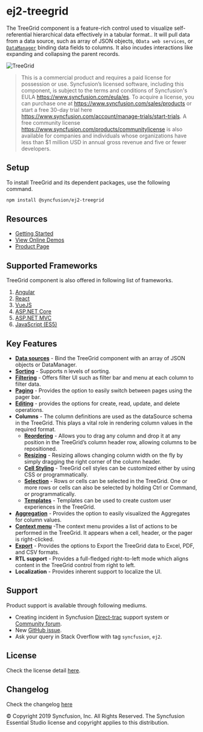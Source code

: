 # ej2-treegrid

The TreeGrid component is a feature-rich control used to visualize self-referential hierarchical data effectively in a tabular format.. It will pull data from a data source, such as array of JSON objects, `OData web services`, or [`DataManager`](http://ej2.syncfusion.com/documentation/data) binding data fields to columns. It also incudes interactions like expanding and collapsing the parent records.

![TreeGrid](https://ej2.syncfusion.com/products/tree-grid/readme.png)

> This is a commercial product and requires a paid license for possession or use. Syncfusion’s licensed software, including this component, is subject to the terms and conditions of Syncfusion's EULA https://www.syncfusion.com/eula/es. To acquire a license, you can purchase one at https://www.syncfusion.com/sales/products or start a free 30-day trial here https://www.syncfusion.com/account/manage-trials/start-trials.
> A free community license <https://www.syncfusion.com/products/communitylicense> is also available for companies and individuals whose organizations have less than $1 million USD in annual gross revenue and five or fewer developers.

## Setup

To install TreeGrid and its dependent packages, use the following command.

```sh
npm install @syncfusion/ej2-treegrid
```

## Resources

* [Getting Started](https://ej2.syncfusion.com/documentation/tree-grid/getting-started/)
* [View Online Demos](https://ej2.syncfusion.com/demos/#/material/tree-grid/default.html)
* [Product Page](https://www.syncfusion.com/javascript-ui-controls/treegrid)

## Supported Frameworks

TreeGrid component is also offered in following list of frameworks.

1. [Angular](https://github.com/syncfusion/ej2-angular-ui-controls/tree/master/components/treegrid)
2. [React](https://github.com/syncfusion/ej2-react-ui-components/tree/master/components/treegrid)
3. [VueJS](https://github.com/syncfusion/ej2-vue-ui-components/tree/master/components/treegrid)
4. [ASP.NET Core](https://www.syncfusion.com/aspnet-core-ui-controls/treegrid)
5. [ASP.NET MVC](https://www.syncfusion.com/aspnet-mvc-ui-controls/treegrid)
6. [JavaScript (ES5)](https://www.syncfusion.com/javascript-ui-controls/treegrid)

## Key Features

* [**Data sources**](https://ej2.syncfusion.com/demos/?utm_source=npm&utm_campaign=grid#/material/tree-grid/localdata.html) - Bind the TreeGrid component with an array of JSON objects or DataManager.
* [**Sorting**](https://ej2.syncfusion.com/demos/?utm_source=npm&utm_campaign=grid#/material/tree-grid/sorting.html) - Supports n levels of sorting.
* [**Filtering**](https://ej2.syncfusion.com/demos/?utm_source=npm&utm_campaign=grid#/material/tree-grid/filtering.html) - Offers filter UI such as filter bar and menu at each column to filter data.
* [**Paging**](https://ej2.syncfusion.com/demos/?utm_source=npm&utm_campaign=grid#/material/tree-grid/default-paging.html) - Provides the option to easily switch between pages using the pager bar.
* [**Editing**](https://ej2.syncfusion.com/demos/?utm_source=npm&utm_campaign=grid#/material/tree-grid/inline-editing.html) - provides the options for create, read, update, and delete operations.
* **Columns** - The column definitions are used as the dataSource schema in the TreeGrid. This plays a vital role in rendering column values in the required format.
  * [**Reordering**](https://ej2.syncfusion.com/demos/?utm_source=npm&utm_campaign=grid#/material/tree-grid/reorder.html) - Allows you to drag any column and drop it at any position in the TreeGrid’s column header row, allowing columns to be repositioned.
  * [**Resizing**](https://ej2.syncfusion.com/demos/?utm_source=npm&utm_campaign=grid#/material/tree-grid/resizing.html) - Resizing allows changing column width on the fly by simply dragging the right corner of the column header.
  * [**Cell Styling**](https://ej2.syncfusion.com/demos/?utm_source=npm&utm_campaign=grid#/material/tree-grid/conditional-formatting.html) - TreeGrid cell styles can be customized either by using CSS or programmatically.
  * [**Selection**](https://ej2.syncfusion.com/demos/?utm_source=npm&utm_campaign=grid#/material/tree-grid/selection.html) - Rows or cells can be selected in the TreeGrid. One or more rows or cells can also be selected by holding Ctrl or Command, or programmatically.
  * [**Templates**](https://ej2.syncfusion.com/demos/?utm_source=npm&utm_campaign=grid#/material/tree-grid/column-template.html) - Templates can be used to create custom user experiences in the TreeGrid.
* [**Aggregation**](https://ej2.syncfusion.com/demos/?utm_source=npm&utm_campaign=grid#/material/tree-grid/aggregate-default.html) - Provides the option to easily visualized the Aggregates for column values.
* [**Context menu**](https://ej2.syncfusion.com/demos/?utm_source=npm&utm_campaign=grid#/material/tree-grid/default-context-menu.html) -The context menu provides a list of actions to be performed in the TreeGrid. It appears when a cell, header, or the pager is right-clicked.
* [**Export**](https://ej2.syncfusion.com/demos/?utm_source=npm&utm_campaign=grid#/material/tree-grid/default-exporting.html) - Provides the options to Export the TreeGrid data to Excel, PDF, and CSV formats.
* **RTL support** - Provides a full-fledged right-to-left mode which aligns content in the TreeGrid control from right to left.
* **Localization** - Provides inherent support to localize the UI.

## Support

Product support is available through following mediums.

* Creating incident in Syncfusion [Direct-trac](https://www.syncfusion.com/support/directtrac/incidents?utm_source=npm&utm_campaign=grid) support system or [Community forum](https://www.syncfusion.com/forums/essential-js2?utm_source=npm&utm_campaign=grid).
* New [GitHub issue](https://github.com/syncfusion/ej2-javascript-ui-controls/issues/new).
* Ask your query in Stack Overflow with tag `syncfusion`, `ej2`.

## License

Check the license detail [here](https://github.com/syncfusion/ej2-javascript-ui-controls/blob/master/license?utm_source=npm&utm_campaign=grid).

## Changelog

Check the changelog [here](https://github.com/syncfusion/ej2-javascript-ui-controls/blob/master/controls/treegrid/CHANGELOG.md?utm_source=npm&utm_campaign=grid)

&copy; Copyright 2019 Syncfusion, Inc. All Rights Reserved. The Syncfusion Essential Studio license and copyright applies to this distribution.